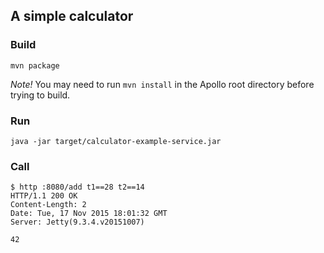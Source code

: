 ## A simple calculator

### Build
`mvn package`

*Note!* You may need to run `mvn install` in the Apollo root directory before trying to build.

### Run
`java -jar target/calculator-example-service.jar`

### Call
```
$ http :8080/add t1==28 t2==14
HTTP/1.1 200 OK
Content-Length: 2
Date: Tue, 17 Nov 2015 18:01:32 GMT
Server: Jetty(9.3.4.v20151007)

42
```
